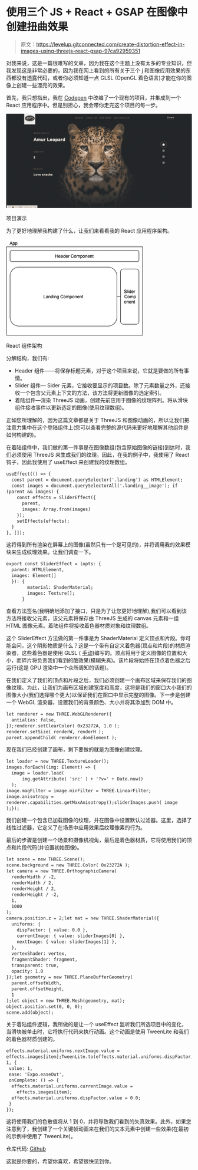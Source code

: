 # 使用三个 JS + React + GSAP 在图像中创建扭曲效果

> 原文：<https://levelup.gitconnected.com/create-distortion-effect-in-images-using-threejs-react-gsap-97ca92959351>

对我来说，这是一篇很难写的文章，因为我在这个主题上没有太多的专业知识，但我发现这是非常必要的，因为我在网上看到的所有关于三个 j 和图像应用效果的东西都没有透露代码，或者你必须知道一点 GLSL (OpenGL 着色语言)才能在你的图像上创建一些漂亮的效果。

首先，我只想指出，我在 [Codepen](https://codepen.io/ashthornton/pen/KRQbMO) 中改编了一个现有的项目，并集成到一个 React 应用程序中。但是别担心，我会带你走完这个项目的每一步。

![](img/37cb1b0261f11e2ca4bf7915fd400a5e.png)

项目演示

为了更好地理解我构建了什么，让我们来看看我的 React 应用程序架构。

![](img/55c9f671981a4625f2a12af4ac19a90f.png)

React 组件架构

分解结构，我们有:

*   Header 组件——将保存标题元素，对于这个项目来说，它就是要做的所有事情。
*   Slider 组件— Sider 元素，它接收要显示的项目数。除了元素数量之外，还接收一个包含父元素上下文的方法，该方法将更新图像的选定索引。
*   着陆组件—渲染 ThreeJS 动画，创建先前应用于图像的纹理阵列。将从滑块组件接收事件以更新选定的图像(使用纹理数组)。

正如您所理解的，因为这篇文章都是关于 ThreeJS 和图像动画的，所以让我们把注意力集中在这个登陆组件上(您可以查看完整的源代码来更好地理解其他组件是如何构建的)。

在着陆组件中，我们做的第一件事是在图像数组(包含原始图像的链接)到达时，我们必须使用 ThreeJS 来生成我们的纹理。因此，在我的例子中，我使用了 React 钩子，因此我使用了 useEffect 来创建我的纹理数组。

```
useEffect(() => {
  const parent = document.querySelector('.landing') as HTMLElement;
  const images = document.querySelectorAll('.landing__image'); if (parent && images) {
    const effects = SliderEffect({
      parent,
      images: Array.from(images)
    });
    setEffects(effects);
  }
}, []);
```

这将得到所有渲染在屏幕上的图像(虽然只有一个是可见的)，并将调用我的效果模块来生成纹理效果。让我们调查一下。

```
export const SliderEffect = (opts: {
  parent: HTMLElement,
  images: Element[]
  }): {
        material: ShaderMaterial;
        images: Texture[];
      }
```

查看方法签名(我明确地添加了接口，只是为了让您更好地理解),我们可以看到该方法将接收父元素，该父元素将保存由 ThreeJS 生成的 canvas 元素和一组 HTML 图像元素。着陆组件将接收着色器材质对象和纹理数组。

这个 SliderEffect 方法做的第一件事是为 ShaderMaterial 定义顶点和片段。你可能会问，这个阴影物质是什么？这是一个带有自定义着色器(顶点和片段)的材质渲染器，这些着色器是使用 GLSL ( [手动](https://www.khronos.org/files/opengles_shading_language.pdf))编写的。顶点将用于定义图像的位置和大小，而碎片将负责我们看到的酷效果(模糊失真)。该片段将始终在顶点着色器之后运行(这是 GPU 渲染中一个众所周知的话题)。

在我们定义了我们的顶点和片段之后，我们必须创建一个画布区域来保存我们的图像纹理。为此，让我们为画布区域创建宽度和高度，这将是我们的窗口大小我们的图像大小(我们选择哪个更大)以保证我们在窗口中显示完整的图像。下一步是创建一个 WebGL 渲染器，设置我们的背景颜色、大小并将其添加到 DOM 中。

```
let renderer = new THREE.WebGLRenderer({
  antialias: false,
});renderer.setClearColor( 0x23272A, 1.0 );
renderer.setSize( renderW, renderH );
parent.appendChild( renderer.domElement );
```

现在我们已经创建了画布，剩下要做的就是为图像创建纹理。

```
let loader = new THREE.TextureLoader();
images.forEach((img: Element) => {
  image = loader.load(
      img.getAttribute( 'src' ) + '?v=' + Date.now()
  );
image.magFilter = image.minFilter = THREE.LinearFilter;
image.anisotropy = renderer.capabilities.getMaxAnisotropy();sliderImages.push( image );});
```

我们创建一个包含已加载图像的纹理，并在图像中设置默认过滤器。这里，选择了线性过滤器，它定义了在场景中应用效果后纹理像素的行为。

最后的步骤是创建一个场景和摄像机视角，最后是着色器材质，它将使用我们的顶点和片段代码(并设置初始图像)。

```
let scene = new THREE.Scene();
scene.background = new THREE.Color( 0x23272A );
let camera = new THREE.OrthographicCamera(
  renderWidth / -2,
  renderWidth / 2,
  renderHeight / 2,
  renderHeight / -2,
  1,
  1000
);
camera.position.z = 2;let mat = new THREE.ShaderMaterial({
  uniforms: {
    dispFactor: { value: 0.0 },
    currentImage: { value: sliderImages[0] },
    nextImage: { value: sliderImages[1] },
  },
  vertexShader: vertex,
  fragmentShader: fragment,
  transparent: true,
  opacity: 1.0
});let geometry = new THREE.PlaneBufferGeometry(
  parent.offsetWidth,
  parent.offsetHeight,
  1
);let object = new THREE.Mesh(geometry, mat);
object.position.set(0, 0, 0);
scene.add(object);
```

关于着陆组件逻辑，我所做的是让一个 useEffect 监听我们所选项目中的变化，当滑块被单击时，它将执行代码来执行动画。这个动画是使用 TweenLite 和我们的着色器材质创建的。

```
effects.material.uniforms.nextImage.value = effects.images[item];TweenLite.to(effects.material.uniforms.dispFactor, 1, {
 value: 1,
 ease: 'Expo.easeOut',
 onComplete: () => {
  effects.material.uniforms.currentImage.value =
    effects.images[item];
  effects.material.uniforms.dispFactor.value = 0.0;
 }
});
```

这将使用我们的色散值将从 1 到 0，并将导致我们看到的失真效果。此外，如果您注意到了，我创建了一个关键帧动画来在我们的文本元素中创建一些效果(在最初的示例中使用了 TweenLite)。

仓库代码: [Github](https://github.com/thealmarques/react-threejs-distorion-effect)

这就是你要的，希望你喜欢，希望很快见到你。